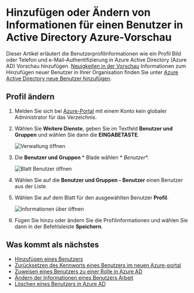 <properties
    pageTitle="Hinzufügen oder Ändern von Informationen für einen Benutzer in Active Directory Azure Vorschau | Microsoft Azure"
    description="Erläutert das Benutzerprofil Profilbild in Azure Active Directory einschließlich hinzufügen"
    services="active-directory"
    documentationCenter=""
    authors="curtand"
    manager="femila"
    editor=""/>

<tags
    ms.service="active-directory"
    ms.workload="identity"
    ms.tgt_pltfrm="na"
    ms.devlang="na"
    ms.topic="article"
    ms.date="09/12/2016"
    ms.author="curtand"/>

# <a name="add-or-change-profile-information-for-a-user-in-azure-active-directory-preview"></a>Hinzufügen oder Ändern von Informationen für einen Benutzer in Active Directory Azure-Vorschau

Dieser Artikel erläutert die Benutzerprofilinformationen wie ein Profil Bild oder Telefon und e-Mail-Authentifizierung in Azure Active Directory (Azure AD) Vorschau hinzufügen. [Neuigkeiten in der Vorschau](active-directory-preview-explainer.md) Informationen zum Hinzufügen neuer Benutzer in Ihrer Organisation finden Sie unter [Azure Active Directory neue Benutzer hinzufügen](active-directory-users-create-azure-portal.md).

## <a name="how-to-change-profile-information"></a>Profil ändern

1.  Melden Sie sich bei [Azure-Portal](https://portal.azure.com) mit einem Konto kein globaler Administrator für das Verzeichnis.

2.  Wählen Sie **Weitere Dienste**, geben Sie im Textfeld **Benutzer und Gruppen** und wählen Sie dann die **EINGABETASTE**.

    ![Verwaltung öffnen](./media/active-directory-users-profile-azure-portal/create-users-user-management.png)

3.  Die **Benutzer und Gruppen** * Blade wählen * *Benutzer**.

    ![Blatt Benutzer öffnen](./media/active-directory-users-profile-azure-portal/create-users-open-users-blade.png)

4. Wählen Sie auf die **Benutzer und Gruppen - Benutzer** einen Benutzer aus der Liste.

5. Wählen Sie auf dem Blatt für den ausgewählten Benutzer **Profil**.

    ![Informationen über öffnen](./media/active-directory-users-profile-azure-portal/active-directory-create-users-profile.png)

6. Fügen Sie hinzu oder ändern Sie die Profilinformationen und wählen Sie dann in der Befehlsleiste **Speichern**.

## <a name="whats-next"></a>Was kommt als nächstes

- [Hinzufügen eines Benutzers](active-directory-users-create-azure-portal.md)
- [Zurücksetzen des Kennworts eines Benutzers im neuen Azure-portal](active-directory-users-reset-password-azure-portal.md)
- [Zuweisen eines Benutzers zu einer Rolle in Azure AD](active-directory-users-assign-role-azure-portal.md)
- [Ändern der Informationen eines Benutzers Arbeit](active-directory-users-work-info-azure-portal.md)
- [Löschen eines Benutzers in Azure AD](active-directory-users-delete-user-azure-portal.md)
